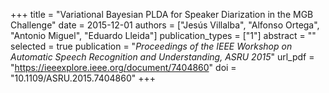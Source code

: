 +++
title = "Variational Bayesian PLDA for Speaker Diarization in the MGB Challenge"
date = 2015-12-01
authors = ["Jesús Villalba", "Alfonso Ortega", "Antonio Miguel", "Eduardo Lleida"]
publication_types = ["1"]
abstract = ""
selected = true
publication = "*Proceedings of the IEEE Workshop on Automatic Speech Recognition and Understanding, ASRU 2015*"
url_pdf = "https://ieeexplore.ieee.org/document/7404860"
doi = "10.1109/ASRU.2015.7404860"
+++

